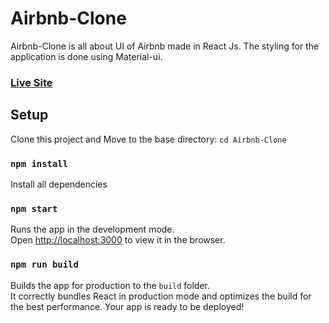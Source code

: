 # Airbnb-Clone
Airbnb-Clone is all about UI of Airbnb made in React Js. The styling for the application is done using Material-ui.

### [Live Site](https://jewells07.github.io/Airbnb-Clone/)

## Setup
Clone this project and Move to the base directory: ```cd Airbnb-Clone``` 

### `npm install`
Install all dependencies

### `npm start`

Runs the app in the development mode.<br />
Open [http://localhost:3000](http://localhost:3000) to view it in the browser.

### `npm run build`

Builds the app for production to the `build` folder.<br />
It correctly bundles React in production mode and optimizes the build for the best performance.
Your app is ready to be deployed!
